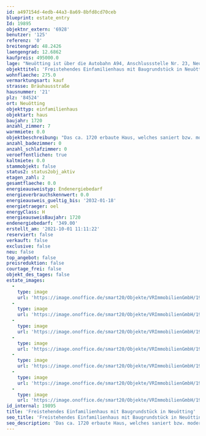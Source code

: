 ```yaml
---
id: a497154d-4edb-44a3-8a69-8bfd8cd70ceb
blueprint: estate_entry
Id: 19895
objektnr_extern: '6928'
benutzer: '125'
referenz: '0'
breitengrad: 48.2426
laengengrad: 12.6862
kaufpreis: 495000.0
lage: "Neuötting ist über die Autobahn A94, Anschlussstelle Nr. 23, Neuötting, die Bundesstraßen B299 und B588 an das übergeordnete Straßennetz angeschlossen. Eine Anbindung an das regionale Straßennetz erfolgt über die Staatsstraßen S2550, S2107 und S2108.\r\nIn Eisenfeld, rd. 2 km vom Zentrum entfernt befindet sich der von der Südostbayernbahn betriebene Bahnhof Neuötting an der Bahnstrecke Mühldorf-Simbach am Inn.\r\n\r\nÖffentliche Busverbindungen sind im Stadtbereich Neuötting und zu den umliegenden Städten/Orten gegeben.\r\nDie Stadt Neuötting liegt rd. zwei Kilometer nördlich des bekannten Wallfahrtsorts Altötting, rund 70 km nördlich von Salzburg, rund 80 km südwestlich von Passau und knapp 100 km östlich von München.\r\n\r\nDie Stadt Neuötting hat 36 Stadtteile. \r\n\r\nSpezialmärkte mit einem umfangreichen Angebot für Haus, Garten und Technik findet man in den neuen Gewerbegebieten wie z.B. Herbgraben, Inn-Center und Eisenfeld.\r\nEin umfassendes Bildungsangebot für alle Altersstufen ist selbstverständlich vorhanden. Vom Kinderhort, Kindergarten, Grund- und Hauptschule bis hin zu Fachschulen für Altenpflege, Umwelttechnik, Landwirtschaft und Hotelfach sind zu nennen. Das Schulzentrum mit allen weiterführenden Schulen liegt zentral zwischen den Städten Neuötting und Altötting.\r\n\r\nDie Natur kann man bei ausgedienten Spaziergängen und Wanderungen genießen. Im Sommer laden malerische gelegene Naturseen zum Baden ein. Hier ist im Winter Eisstockschießen und Eislaufen angesagt. Auf Tennisplätzen und in anderen Sporteinrichtungen trifft man sich zum Spiel und Wettkampf. Die Kinder und Jugendliche können sich auf zahlreichen Spielplätzen und Bolzplätzen sowie einer Go-Kart-Bahn austoben. Für den Winter kann man einen Besuch des Kreishallenbades mit Sauna und Solarium oder eine Wanderung durch die Stillen und romantischen Innauen empfehlen. \r\nAktuell hat Neuötting rd. 9.000 Einwohner."
objekttitel: 'Freistehendes Einfamilienhaus mit Baugrundstück in Neuötting'
wohnflaeche: 275.0
vermarktungsart: kauf
strasse: Bräuhausstraße
hausnummer: '21'
plz: '84524'
ort: Neuötting
objekttyp: einfamilienhaus
objektart: haus
baujahr: 1720
anzahl_zimmer: 7
warmmiete: 0.0
objektbeschreibung: "Das ca. 1720 erbaute Haus, welches saniert bzw. modernisiert werden müsste, befindet sich auf einem 1.374,00 m² großen Grundstück in ruhiger  Lage von Neuötting.\r\nIm Jahr 1958 wurde das Objekt aufgestockt und um einen Anbau erweitert. 1987 wurde eine Maschinenhalle mit Werkstatt und 4 Garagen erbaut.\r\n\r\nDie Wohnfläche von ca. 275,00 m², verteilt auf 2 Etagen und 7 Zimmern, bietet genügend Platz für eine große Familie.\r\nEin seitlicher Teil des Hauses wurde früher als Stall, Holzlager und Heuboden genutzt, dieser Teil könnte noch zusätzlich in Wohnraum umgewandelt werden, um die bestehende Wohnfläche zu erweitern.\r\n\r\nIm Erdgeschoss befindet sich die geräumige Küche mit angrenzender Wohnstube, eine große Speisekammer, ein Tageslichtbad mit Badewanne und Dusche, ein separates WC und der Heizraum, da das Haus nicht unterkellert ist.\r\n3 Schlafräume und ein WC befinden sich im Obergeschoss, der Balkon kann vom Flur aus betreten werden.\r\n\r\nDas Objekt wird über eine Öl-Zentralheizung und einen Kachelofen beheizt.\r\n\r\nDie gesamte Grundstücksfläche besteht aus 2 Flurgrundstücken, der bebauten Grundfläche  (974 m²) und einer Freifläche mit einer Größe von 400 m², diese könnte noch zusätzlich bebaut werden. Es besteht ein Zufahrtsrecht für die umliegenden Anwohner.\r\n\r\nWenn Sie keine Angst vor einer Renovierung haben und sich eine tolle Lage sichern wollen, oder ein tolles Grundstück für einen Neubau suchen, dann sind Sie hier genau richtig!"
anzahl_badezimmer: 0
anzahl_schlafzimmer: 0
veroeffentlichen: true
kaltmiete: 0.0
stammobjekt: false
status2: status2obj_aktiv
etagen_zahl: 2
gesamtflaeche: 0.0
energieausweistyp: Endenergiebedarf
energieverbrauchskennwert: 0.0
energieausweis_gueltig_bis: '2032-01-18'
energietraeger: oel
energyClass: H
energieausweisBaujahr: 1720
endenergiebedarf: '349.00'
erstellt_am: '2021-10-01 11:11:22'
reserviert: false
verkauft: false
exclusive: false
neu: false
top_angebot: false
preisreduktion: false
courtage_frei: false
objekt_des_tages: false
estate_images:
  -
    type: image
    url: 'https://image.onoffice.de/smart20/Objekte/VRImmobilienGmbH/19895/46042fd5-a178-4442-8793-bd0198afc8a6.jpg'
  -
    type: image
    url: 'https://image.onoffice.de/smart20/Objekte/VRImmobilienGmbH/19895/d3ba90d0-1267-4716-b110-ccc09917660b.jpg'
  -
    type: image
    url: 'https://image.onoffice.de/smart20/Objekte/VRImmobilienGmbH/19895/72a34bb0-acb2-4b27-bf80-2503a7c5a5f2.jpg'
  -
    type: image
    url: 'https://image.onoffice.de/smart20/Objekte/VRImmobilienGmbH/19895/c9bfc391-f493-485f-880c-fcde157528df.jpg'
  -
    type: image
    url: 'https://image.onoffice.de/smart20/Objekte/VRImmobilienGmbH/19895/3cbe9b0a-a7b3-4d26-90d0-6559f120bd8a.jpg'
  -
    type: image
    url: 'https://image.onoffice.de/smart20/Objekte/VRImmobilienGmbH/19895/0a713806-6cd8-413e-ba1b-d587031d8706.jpg'
  -
    type: image
    url: 'https://image.onoffice.de/smart20/Objekte/VRImmobilienGmbH/19895/17c04fcd-33d6-41f0-b52c-9c896fc8d8bd.jpg'
id_internal: 19895
title: 'Freistehendes Einfamilienhaus mit Baugrundstück in Neuötting'
seo_title: 'Freistehendes Einfamilienhaus mit Baugrundstück in Neuötting'
seo_description: 'Das ca. 1720 erbaute Haus, welches saniert bzw. modernisiert werden müsste, befindet sich auf einem 1.374,00 m² großen Grundstück in ruhiger  Lage von Neuö'
---
```

